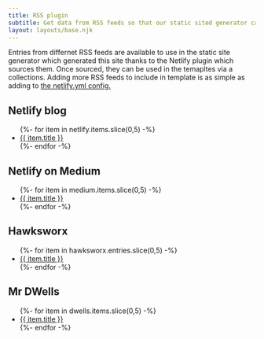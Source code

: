 ```yaml
---
title: RSS plugin
subtitle: Get data from RSS feeds so that our static sited generator can use it in its templates.
layout: layouts/base.njk
---
```


Entries from differnet RSS feeds are available to use in the static site generator which generated this site thanks to the Netlify plugin which sources them. Once sourced, they can be used in the temapltes via a collections. Adding more RSS feeds to include in template is as simple as adding to <a href="{{ pkg.repository.url }}blob/master/netlify.yml">the netlify.yml config.</a>


<h2>Netlify blog</h2>
<ul class="listing">
{%- for item in netlify.items.slice(0,5) -%}
  <li><a href="{{ item.link }}">{{ item.title }}</a></li>
{%- endfor -%}
</ul>

<h2>Netlify on Medium</h2>
<ul class="listing">
{%- for item in medium.items.slice(0,5) -%}
  <li><a href="{{ item.link }}">{{ item.title }}</a></li>
{%- endfor -%}
</ul>


<h2>Hawksworx</h2>
<ul class="listing">
{%- for item in hawksworx.entries.slice(0,5) -%}
  <li><a href="{{ item.link }}">{{ item.title }}</a></li>
{%- endfor -%}
</ul>


<h2>Mr DWells</h2>
<ul class="listing">
{%- for item in dwells.items.slice(0,5) -%}
  <li><a href="{{ item.link }}">{{ item.title }}</a></li>
{%- endfor -%}
</ul>
